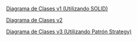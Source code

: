 [Diagrama de Clases v1 (Utilizando SOLID)](https://drive.google.com/file/d/1cDUHP38Veetx6VWCIQsh8156ih2UR8Mr/view?usp=sharing)

[Diagrama de Clases v2](https://drive.google.com/file/d/1YwW_Fd4fABO_aREwebZBVSPzpUJCqixh/view?usp=sharing)

[Diagrama de Clases v3 (Utilizando Patrón Strategy)]()
